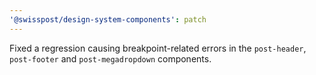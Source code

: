 ```yaml
---
'@swisspost/design-system-components': patch
---
```


Fixed a regression causing breakpoint-related errors in the `post-header`, `post-footer` and `post-megadropdown` components.
